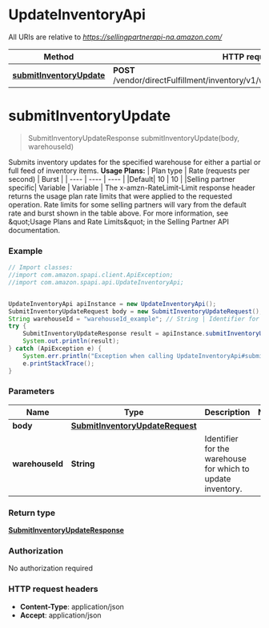 # UpdateInventoryApi

All URIs are relative to *https://sellingpartnerapi-na.amazon.com/*

Method | HTTP request | Description
------------- | ------------- | -------------
[**submitInventoryUpdate**](UpdateInventoryApi.md#submitInventoryUpdate) | **POST** /vendor/directFulfillment/inventory/v1/warehouses/{warehouseId}/items | 

<a name="submitInventoryUpdate"></a>
# **submitInventoryUpdate**
> SubmitInventoryUpdateResponse submitInventoryUpdate(body, warehouseId)



Submits inventory updates for the specified warehouse for either a partial or full feed of inventory items.  **Usage Plans:**  | Plan type | Rate (requests per second) | Burst | | ---- | ---- | ---- | |Default| 10 | 10 | |Selling partner specific| Variable | Variable |  The x-amzn-RateLimit-Limit response header returns the usage plan rate limits that were applied to the requested operation. Rate limits for some selling partners will vary from the default rate and burst shown in the table above. For more information, see \&quot;Usage Plans and Rate Limits\&quot; in the Selling Partner API documentation.

### Example
```java
// Import classes:
//import com.amazon.spapi.client.ApiException;
//import com.amazon.spapi.api.UpdateInventoryApi;


UpdateInventoryApi apiInstance = new UpdateInventoryApi();
SubmitInventoryUpdateRequest body = new SubmitInventoryUpdateRequest(); // SubmitInventoryUpdateRequest | 
String warehouseId = "warehouseId_example"; // String | Identifier for the warehouse for which to update inventory.
try {
    SubmitInventoryUpdateResponse result = apiInstance.submitInventoryUpdate(body, warehouseId);
    System.out.println(result);
} catch (ApiException e) {
    System.err.println("Exception when calling UpdateInventoryApi#submitInventoryUpdate");
    e.printStackTrace();
}
```

### Parameters

Name | Type | Description  | Notes
------------- | ------------- | ------------- | -------------
 **body** | [**SubmitInventoryUpdateRequest**](SubmitInventoryUpdateRequest.md)|  |
 **warehouseId** | **String**| Identifier for the warehouse for which to update inventory. |

### Return type

[**SubmitInventoryUpdateResponse**](SubmitInventoryUpdateResponse.md)

### Authorization

No authorization required

### HTTP request headers

 - **Content-Type**: application/json
 - **Accept**: application/json


